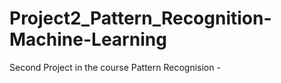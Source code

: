 # Project2_Pattern_Recognition-Machine-Learning
Second Project in the course Pattern Recognision - 
